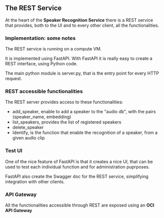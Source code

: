 ## The REST Service
At the heart of the **Speaker Recognition Service** there is a REST service that provides, both to the UI and to every other client, all the functionalities.

### Implementation: some notes
The REST service is running on a compute VM. 

It is implemented using FastAPI. With FastAPI it is really easy to create a REST interface, using Python code.

The main python module is server.py, that is the entry point for every HTTP request.

### REST accessible functionalities
The REST server provides access to these functionalities:
* add_speaker, enable to add a speaker to the "audio db", with the pairs (speaker_name, embedding)
* list_speakers, provides the list of registered speakers
* delete_speaker
* Identify, is the function that enable the recognition of a speaker, from a given audio clip

### Test UI
One of the nice feature of FastAPI is that it creates a nice UI, that can be used to test each individual function and for administration puprposes.

FastAPI also create the Swagger doc for the REST service, simplifying integration with other clients.

### API Gateway
All the functionalities accessible through REST are exposed using an **OCI API Gateway**
